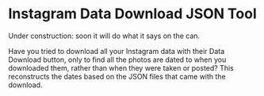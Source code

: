# Instagram Data Download JSON Tool

Under construction: soon it will do what it says on the can.

Have you tried to download all your Instagram data with their Data Download button, only to find all the photos are dated to when you downloaded them, rather than when they were taken or posted? This reconstructs the dates based on the JSON files that came with the download.